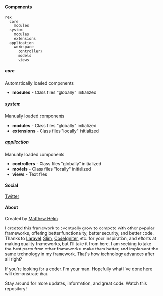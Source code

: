 #### Components
    rex
      core
        modules
      system
        modules
        extensions
      application
        workspace
          controllers
          models
          views

##### core
Automatically loaded components

* **modules** - Class files "globally" initialized

##### system
Manually loaded components

* **modules** - Class files "globally" initialized
* **extensions** - Class files "locally" initialized

##### application
Manually loaded components

* **controllers** - Class files "globally" initialized
* **models** - Class files "locally" initialized
* **views** - Text files

#### Social
[Twitter](http://twitter.com/rexframework)

#### About
Created by [Matthew Helm](http://twitter.com/mtthlm)

I created this framework to eventually grow to compete with other popular frameworks, offering better functionality, better security, and better code.  Thanks to [Laravel](http://laravel.com), [Slim](http://slimframework.com), [CodeIgniter](http://codeigniter.com), etc. for your inspiration, and efforts at making quality frameworks, but I'll take it from here.  I am seeking to take the best parts from other frameworks, make them better, and implement the same technology in my framework.  That's how technology advances after all right?

If you're looking for a coder, I'm your man.  Hopefully what I've done here will demonstrate that.

Stay around for more updates, information, and great code.  Watch this repository!